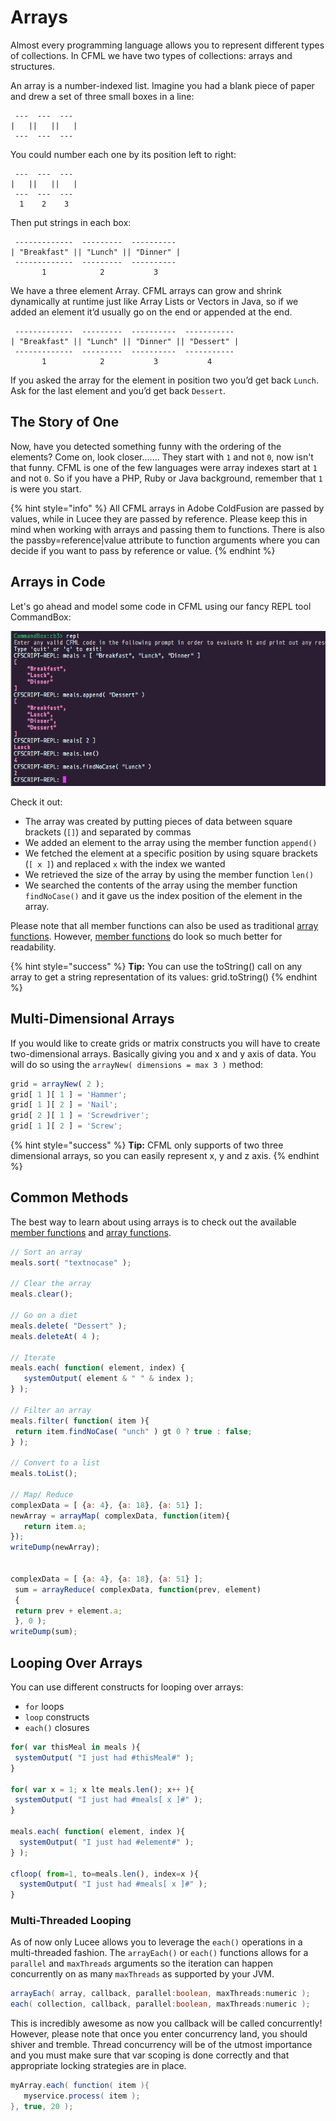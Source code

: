 # Arrays

Almost every programming language allows you to represent different types of collections. In CFML we have two types of collections: arrays and structures.

An array is a number-indexed list. Imagine you had a blank piece of paper and drew a set of three small boxes in a line:

```text
 ---  ---  ---
|   ||   ||   |
 ---  ---  ---
```

You could number each one by its position left to right:

```text
 ---  ---  ---
|   ||   ||   |
 ---  ---  ---
  1    2    3
```

Then put strings in each box:

```text
 -------------  ---------  ----------
| "Breakfast" || "Lunch" || "Dinner" |
 -------------  ---------  ----------
       1            2           3
```

We have a three element Array. CFML arrays can grow and shrink dynamically at runtime just like Array Lists or Vectors in Java, so if we added an element it’d usually go on the end or appended at the end.

```text
 -------------  ---------  ----------  -----------
| "Breakfast" || "Lunch" || "Dinner" || "Dessert" |
 -------------  ---------  ----------  -----------
       1            2           3           4
```

If you asked the array for the element in position two you’d get back `Lunch`. Ask for the last element and you’d get back `Dessert`.

## The Story of One

Now, have you detected something funny with the ordering of the elements? Come on, look closer....... They start with `1` and not `0`, now isn't that funny. CFML is one of the few languages were array indexes start at `1` and not `0`. So if you have a PHP, Ruby or Java background, remember that `1` is were you start.

{% hint style="info" %}
All CFML arrays in Adobe ColdFusion are passed by values, while in Lucee they are passed by reference. Please keep this in mind when working with arrays and passing them to functions. There is also the passby=reference\|value attribute to function arguments where you can decide if you want to pass by reference or value.
{% endhint %}

## Arrays in Code

Let's go ahead and model some code in CFML using our fancy REPL tool CommandBox:

![](../.gitbook/assets/arrays_in_code.png)

Check it out:

* The array was created by putting pieces of data between square brackets \(`[]`\) and separated by commas
* We added an element to the array using the member function `append()`
* We fetched the element at a specific position by using square brackets \(`[ x ]`\) and replaced `x` with the index we wanted
* We retrieved the size of the array by using the member function `len()`
* We searched the contents of the array using the member function `findNoCase()` and it gave us the index position of the element in the array.

Please note that all member functions can also be used as traditional [array functions](https://cfdocs.org/array-functions). However, [member functions](https://cfdocs.org/member) do look so much better for readability.

{% hint style="success" %}
**Tip:** You can use the toString\(\) call on any array to get a string representation of its values: grid.toString\(\)
{% endhint %}

## Multi-Dimensional Arrays

If you would like to create grids or matrix constructs you will have to create two-dimensional arrays. Basically giving you and x and y axis of data. You will do so using the `arrayNew( dimensions = max 3 )` method:

```javascript
grid = arrayNew( 2 );
grid[ 1 ][ 1 ] = 'Hammer';
grid[ 1 ][ 2 ] = 'Nail';
grid[ 2 ][ 1 ] = 'Screwdriver';
grid[ 1 ][ 2 ] = 'Screw';
```

{% hint style="success" %}
**Tip:** CFML only supports of two three dimensional arrays, so you can easily represent x, y and z axis.
{% endhint %}

## Common Methods

The best way to learn about using arrays is to check out the available [member functions](https://cfdocs.org/member) and [array functions](https://cfdocs.org/array-functions).

```javascript
// Sort an array
meals.sort( "textnocase" );

// Clear the array
meals.clear();

// Go on a diet
meals.delete( "Dessert" );
meals.deleteAt( 4 );

// Iterate
meals.each( function( element, index) {
   systemOutput( element & " " & index );
} );

// Filter an array
meals.filter( function( item ){
 return item.findNoCase( "unch" ) gt 0 ? true : false;
} );

// Convert to a list
meals.toList();

// Map/ Reduce
complexData = [ {a: 4}, {a: 18}, {a: 51} ];
newArray = arrayMap( complexData, function(item){
   return item.a;
});
writeDump(newArray);


complexData = [ {a: 4}, {a: 18}, {a: 51} ]; 
 sum = arrayReduce( complexData, function(prev, element) 
 { 
 return prev + element.a; 
 }, 0 ); 
writeDump(sum);
```

## Looping Over Arrays

You can use different constructs for looping over arrays:

* `for` loops
* `loop` constructs
* `each()` closures

```javascript
for( var thisMeal in meals ){
 systemOutput( "I just had #thisMeal#" );
}

for( var x = 1; x lte meals.len(); x++ ){
 systemOutput( "I just had #meals[ x ]#" );
}

meals.each( function( element, index ){
  systemOutput( "I just had #element#" );
} );

cfloop( from=1, to=meals.len(), index=x ){
  systemOutput( "I just had #meals[ x ]#" );
}
```

### Multi-Threaded Looping

As of now only Lucee allows you to leverage the `each()` operations in a multi-threaded fashion.  The `arrayEach()` or `each()` functions allows for a `parallel` and `maxThreads` arguments so the iteration can happen concurrently on as many `maxThreads` as supported by your JVM.

```java
arrayEach( array, callback, parallel:boolean, maxThreads:numeric );
each( collection, callback, parallel:boolean, maxThreads:numeric );
```

This is incredibly awesome as now you callback will be called concurrently!  However, please note that once you enter concurrency land, you should shiver and tremble.  Thread concurrency will be of the utmost importance and you must make sure that var scoping is done correctly and that appropriate locking strategies are in place.

```java
myArray.each( function( item ){
   myservice.process( item );
}, true, 20 );
```

